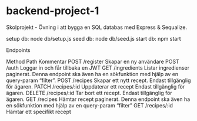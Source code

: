 # backend-project-1


Skolprojekt -
Övning i att bygga en SQL databas med Express & Sequalize.

setup db:
node db/setup.js
seed db: 
node db/seed.js
start db:
npm start

Endpoints

Method
Path
Kommentar
POST
/register
Skapar en ny användare
POST
/auth
Loggar in och får tillbaka en JWT
GET
/ingredients
Listar ingredienser paginerat. Denna endpoint ska även ha en sökfunktion med hjälp av en query-param “filter”.
POST
/recipes
Skapar ett nytt recept. Endast tillgänglig för ägaren.
PATCH
/recipes/:id
Uppdaterar ett recept Endast tillgänglig för ägaren.
DELETE
/recipes/:id
Tar bort ett recept. Endast tillgänglig för ägaren.
GET
/recipes
Hämtar recept paginerat. Denna endpoint ska även ha en sökfunktion med hjälp av en query-param “filter”
GET
/recipes/:id
Hämtar ett specifikt recept

